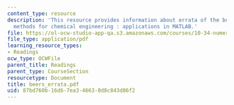 ```yaml
---
content_type: resource
description: 'This resource provides information about errata of the book numerical
  methods for chemical engineering : applications in MATLAB.'
file: https://ol-ocw-studio-app-qa.s3.amazonaws.com/courses/10-34-numerical-methods-applied-to-chemical-engineering-fall-2005/87bd760b16d67ea346630d8c843d86f2_beers_errata.pdf
file_type: application/pdf
learning_resource_types:
- Readings
ocw_type: OCWFile
parent_title: Readings
parent_type: CourseSection
resourcetype: Document
title: beers_errata.pdf
uid: 87bd760b-16d6-7ea3-4663-0d8c843d86f2
---
```

